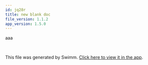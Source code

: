```yaml
---
id: jq28r
title: new blank doc
file_version: 1.1.2
app_version: 1.5.0
---
```


aaa

<br/>

This file was generated by Swimm. [Click here to view it in the app](http://localhost:5000/repos/Z2l0aHViJTNBJTNBdDElM0ElM0FlcmFuLXN3aW1t/docs/jq28r).
